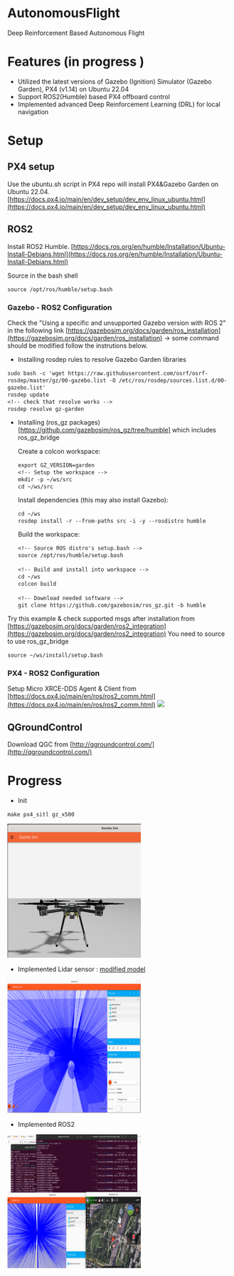 
# AutonomousFlight
Deep Reinforcement Based Autonomous Flight

# Features (in progress )
- Utilized the latest versions of Gazebo (Ignition) Simulator (Gazebo Garden), PX4 (v1.14) on Ubuntu 22.04
- Support ROS2(Humble) based PX4 offboard control
- Implemented advanced Deep Reinforcement Learning (DRL) for local navigation


# Setup 

## PX4 setup
Use the ubuntu.sh script in PX4 repo will install PX4&Gazebo Garden on Ubuntu 22.04. 
[https://docs.px4.io/main/en/dev_setup/dev_env_linux_ubuntu.html](https://docs.px4.io/main/en/dev_setup/dev_env_linux_ubuntu.html)

## ROS2 
Install ROS2 Humble.
[https://docs.ros.org/en/humble/Installation/Ubuntu-Install-Debians.html](https://docs.ros.org/en/humble/Installation/Ubuntu-Install-Debians.html)

Source in the bash shell
```
source /opt/ros/humble/setup.bash
```
### Gazebo - ROS2 Configuration

Check the "Using a specific and unsupported Gazebo version with ROS 2" in the following link [https://gazebosim.org/docs/garden/ros_installation](https://gazebosim.org/docs/garden/ros_installation)
-> some command should be modified follow the instrutions below. 

- Installing rosdep rules to resolve Gazebo Garden libraries
```
sudo bash -c 'wget https://raw.githubusercontent.com/osrf/osrf-rosdep/master/gz/00-gazebo.list -O /etc/ros/rosdep/sources.list.d/00-gazebo.list'
rosdep update
<!-- check that resolve works --> 
rosdep resolve gz-garden
```
- Installing (ros_gz packages)[https://github.com/gazebosim/ros_gz/tree/humble] which includes ros_gz_bridge

  Create a colcon workspace:
  ```
  export GZ_VERSION=garden
  <!-- Setup the workspace -->
  mkdir -p ~/ws/src
  cd ~/ws/src
  ```
  Install dependencies (this may also install Gazebo):
  ```
  cd ~/ws
  rosdep install -r --from-paths src -i -y --rosdistro humble
  ```
  Build the workspace:
  ```
  <!-- Source ROS distro's setup.bash -->
  source /opt/ros/humble/setup.bash

  <!-- Build and install into workspace -->
  cd ~/ws
  colcon build

  <!-- Download needed software -->
  git clone https://github.com/gazebosim/ros_gz.git -b humble
  ```

Try this example & check supported msgs after installation from [https://gazebosim.org/docs/garden/ros2_integration](https://gazebosim.org/docs/garden/ros2_integration)
You need to source to use ros_gz_bridge
```
source ~/ws/install/setup.bash
```

### PX4 - ROS2 Configuration

Setup Micro XRCE-DDS Agent & Client from [https://docs.px4.io/main/en/ros/ros2_comm.html](https://docs.px4.io/main/en/ros/ros2_comm.html)
<img src="https://docs.px4.io/main/assets/img/architecture_xrce-dds_ros2.fed61809.svg">

## QGroundControl

Download QGC from [http://qgroundcontrol.com/](http://qgroundcontrol.com/)

# Progress

- Init
```
make px4_sitl gz_x500
```

<img src="img/img1.png" width="300" height="300">

- Implemented Lidar sensor : [modified model](models/x500-lidar.sdf)
<img src="img/lidar_screenshot.png" width="300" height="300">

- Implemented ROS2
<img src="img/setup_complete.png" width="300" height="300">
